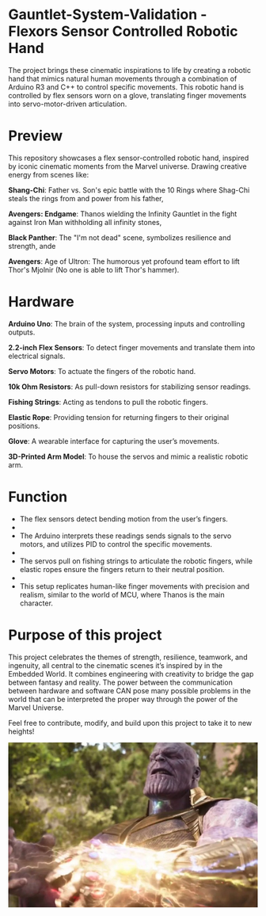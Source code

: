 # Gauntlet-System-Validation - Flexors Sensor Controlled Robotic Hand 
The project brings these cinematic inspirations to life by creating a robotic hand that mimics natural human movements through a combination of Arduino R3 and C++ to control specific movements. This robotic hand is controlled by flex sensors worn on a glove, translating finger movements into servo-motor-driven articulation.

# Preview

This repository showcases a flex sensor-controlled robotic hand, inspired by iconic cinematic moments from the Marvel universe. Drawing creative energy from scenes like:

**Shang-Chi**: Father vs. Son's epic battle with the 10 Rings where Shag-Chi steals the rings from and power from his father, 

**Avengers: Endgame**: Thanos wielding the Infinity Gauntlet in the fight against Iron Man withholding all infinity stones,

**Black Panther**: The "I'm not dead" scene, symbolizes resilience and strength, ande

**Avengers**: Age of Ultron: The humorous yet profound team effort to lift Thor's Mjolnir (No one is able to lift Thor's hammer).

# Hardware

**Arduino Uno**: The brain of the system, processing inputs and controlling outputs.

**2.2-inch Flex Sensors**: To detect finger movements and translate them into electrical signals.

**Servo Motors**: To actuate the fingers of the robotic hand.

**10k Ohm Resistors**: As pull-down resistors for stabilizing sensor readings.

 **Fishing Strings**: Acting as tendons to pull the robotic fingers.
 
 **Elastic Rope**: Providing tension for returning fingers to their original positions.
 
**Glove**: A wearable interface for capturing the user’s movements.

**3D-Printed Arm Model**: To house the servos and mimic a realistic robotic arm.

# Function

- The flex sensors detect bending motion from the user’s fingers.
- 
- The Arduino interprets these readings sends signals to the servo motors, and utilizes PID to control the specific movements.
- 
- The servos pull on fishing strings to articulate the robotic fingers, while elastic ropes ensure the fingers return to their neutral position.
- 
- This setup replicates human-like finger movements with precision and realism, similar to the world of MCU, where Thanos is the main character.
  
# Purpose of this project

This project celebrates the themes of strength, resilience, teamwork, and ingenuity, all central to the cinematic scenes it’s inspired by in the Embedded World. It combines engineering with creativity to bridge the gap between fantasy and reality. The power between the communication between hardware and software CAN pose many possible problems in the world that can be interpreted the proper way through the power of the Marvel Universe. 

Feel free to contribute, modify, and build upon this project to take it to new heights!

![Thanos](Thanos.jpg)


